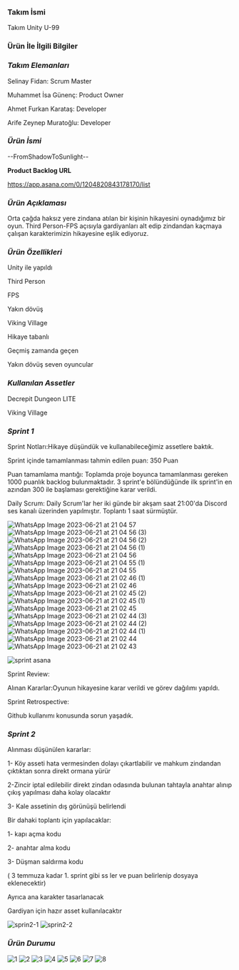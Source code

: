 ### **Takım İsmi**

Takım Unity U-99

### **Ürün İle İlgili Bilgiler**

### _**Takım Elemanları**_

Selinay Fidan: Scrum Master

Muhammet İsa Günenç: Product Owner

Ahmet Furkan Karataş: Developer

Arife Zeynep Muratoğlu: Developer

### _**Ürün İsmi**_

--FromShadowToSunlight--

**Product Backlog URL**

https://app.asana.com/0/1204820843178170/list

### _**Ürün Açıklaması**_

Orta çağda haksız yere zindana atılan bir kişinin hikayesini oynadığımız bir oyun. Third Person-FPS açısıyla gardiyanları alt edip zindandan kaçmaya çalışan karakterimizin hikayesine eşlik ediyoruz.

### _Ürün Özellikleri_ 

Unity ile yapıldı

Third Person

FPS

Yakın dövüş

Viking Village

Hikaye tabanlı 

Geçmiş zamanda geçen

Yakın dövüş seven oyuncular


### _Kullanılan Assetler_

Decrepit Dungeon LITE

Viking Village


### _Sprint 1_

Sprint Notları:Hikaye düşündük ve kullanabileceğimiz assetlere baktık.

Sprint içinde tamamlanması tahmin edilen puan: 350 Puan

Puan tamamlama mantığı: Toplamda proje boyunca tamamlanması gereken 1000 puanlık backlog bulunmaktadır. 3 sprint'e bölündüğünde ilk sprint'in en azından 300 ile başlaması gerektiğine karar verildi.

Daily Scrum: Daily Scrum'lar her iki günde bir akşam saat 21:00'da Discord ses kanalı üzerinden yapılmıştır. Toplantı 1 saat sürmüştür.


![WhatsApp Image 2023-06-21 at 21 04 57](https://github.com/FromShadowToSunlight-u99/oyuntamu99/assets/135546223/c5a9dbe5-19e5-44f0-94f8-8c77c669a675)
![WhatsApp Image 2023-06-21 at 21 04 56 (3)](https://github.com/FromShadowToSunlight-u99/oyuntamu99/assets/135546223/264e784e-73f9-4373-8b39-fd9557f1c4e1)
![WhatsApp Image 2023-06-21 at 21 04 56 (2)](https://github.com/FromShadowToSunlight-u99/oyuntamu99/assets/135546223/3deea3c5-07a3-433d-bce9-4cf1b542657e)
![WhatsApp Image 2023-06-21 at 21 04 56 (1)](https://github.com/FromShadowToSunlight-u99/oyuntamu99/assets/135546223/c593eb8a-68a0-41b0-a8e7-5445fa88c8bd)
![WhatsApp Image 2023-06-21 at 21 04 56](https://github.com/FromShadowToSunlight-u99/oyuntamu99/assets/135546223/8cc1dfcd-815f-4998-8693-bfe69cc35cab)
![WhatsApp Image 2023-06-21 at 21 04 55 (1)](https://github.com/FromShadowToSunlight-u99/oyuntamu99/assets/135546223/80618728-720a-4565-aae0-677cc324f8c4)
![WhatsApp Image 2023-06-21 at 21 04 55](https://github.com/FromShadowToSunlight-u99/oyuntamu99/assets/135546223/0102f0ce-79e0-4d0e-98fb-0c896d4c3f19)
![WhatsApp Image 2023-06-21 at 21 02 46 (1)](https://github.com/FromShadowToSunlight-u99/oyuntamu99/assets/135546223/3953b86a-dd55-4558-adb8-cf0b3b29f9a9)
![WhatsApp Image 2023-06-21 at 21 02 46](https://github.com/FromShadowToSunlight-u99/oyuntamu99/assets/135546223/db1b1e60-4060-408d-836b-664cc1539236)
![WhatsApp Image 2023-06-21 at 21 02 45 (2)](https://github.com/FromShadowToSunlight-u99/oyuntamu99/assets/135546223/188cbef4-31cb-4681-b0e8-878005ed54c8)
![WhatsApp Image 2023-06-21 at 21 02 45 (1)](https://github.com/FromShadowToSunlight-u99/oyuntamu99/assets/135546223/501912ce-e884-454d-9fca-d59d3346d998)
![WhatsApp Image 2023-06-21 at 21 02 45](https://github.com/FromShadowToSunlight-u99/oyuntamu99/assets/135546223/bacc1ca5-3540-47c7-b792-b8f50202a7a5)
![WhatsApp Image 2023-06-21 at 21 02 44 (3)](https://github.com/FromShadowToSunlight-u99/oyuntamu99/assets/135546223/a500c80b-d0fd-4f18-9837-a5fdb38e4ac5)
![WhatsApp Image 2023-06-21 at 21 02 44 (2)](https://github.com/FromShadowToSunlight-u99/oyuntamu99/assets/135546223/737060fe-97c2-452a-89c4-234f9ce1d7f2)
![WhatsApp Image 2023-06-21 at 21 02 44 (1)](https://github.com/FromShadowToSunlight-u99/oyuntamu99/assets/135546223/7428e880-7a0e-4ecf-be4f-751c0ad0da4d)
![WhatsApp Image 2023-06-21 at 21 02 44](https://github.com/FromShadowToSunlight-u99/oyuntamu99/assets/135546223/270cb16e-0826-4408-8175-8abbb1b251b0)
![WhatsApp Image 2023-06-21 at 21 02 43](https://github.com/FromShadowToSunlight-u99/oyuntamu99/assets/135546223/f51fa9fb-ddc1-48bf-bc10-e8e34ce1fb91)




![sprint asana](https://github.com/FromShadowToSunlight-u99/oyuntamu99/assets/135546223/804bdc03-200d-4799-ac63-62478bac325d)



Sprint Review:

Alınan Kararlar:Oyunun hikayesine karar verildi ve görev dağılımı yapıldı.


Sprint Retrospective:

Github kullanımı konusunda sorun yaşadık.


### _Sprint 2_


Alınması düşünülen kararlar:

1- Köy asseti hata vermesinden dolayı çıkartlabilir ve mahkum zindandan çıktıktan sonra direkt ormana yürür

2-Zincir iptal edilebilir direkt zindan odasında bulunan tahtayla anahtar alınıp çıkış yapılması daha kolay olacaktır

3- Kale assetinin dış görünüşü belirlendi

Bir dahaki toplantı için yapılacaklar:

1- kapı açma kodu

2- anahtar alma kodu

3- Düşman saldırma kodu

( 3 temmuza kadar 1. sprint gibi ss ler ve puan belirlenip dosyaya eklenecektir)

Ayrıca ana karakter tasarlanacak

Gardiyan için hazır asset kullanılacaktır

![sprin2-1](https://github.com/FromShadowToSunlight-u99/oyuntamu99/assets/135546223/3b8212ae-6309-48d9-9e44-9eb05a3d6d7c)
![sprin2-2](https://github.com/FromShadowToSunlight-u99/oyuntamu99/assets/135546223/7d8b6a21-3bee-4301-ba2b-b1e9e0e8e88a)




### _Ürün Durumu_

![1](https://github.com/FromShadowToSunlight-u99/oyuntamu99/assets/135546223/9367e70f-ef4a-4261-bac3-7dc0b8e80235)
![2](https://github.com/FromShadowToSunlight-u99/oyuntamu99/assets/135546223/02145cf6-1d87-41fd-816a-45cc7f7f6746)
![3](https://github.com/FromShadowToSunlight-u99/oyuntamu99/assets/135546223/5bdebd87-33ac-4593-92c4-94470d601cf1)
![4](https://github.com/FromShadowToSunlight-u99/oyuntamu99/assets/135546223/99f6a863-6c17-4c91-992d-80ce0cdf261e)
![5](https://github.com/FromShadowToSunlight-u99/oyuntamu99/assets/135546223/d8ed3fd4-6712-4bb0-8665-cc8f214a8f1d)
![6](https://github.com/FromShadowToSunlight-u99/oyuntamu99/assets/135546223/39687ffe-9800-4c5c-8e17-f61d74e500b6)
![7](https://github.com/FromShadowToSunlight-u99/oyuntamu99/assets/135546223/ac0e225a-49f0-424b-adc4-346de636fa15)
![8](https://github.com/FromShadowToSunlight-u99/oyuntamu99/assets/135546223/51333837-5170-4018-81e0-0478c243dbbd)

